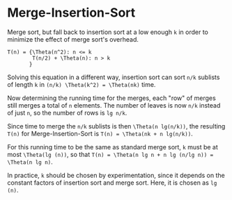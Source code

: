 Merge-Insertion-Sort
====================

Merge sort, but fall back to insertion sort at a low enough `k` in order to minimize the effect of merge sort's overhead.

```
T(n) = {\Theta(n^2): n <= k
        T(n/2) + \Theta(n): n > k
       }
```

Solving this equation in a different way, insertion sort can sort `n/k` sublists of length `k` in `(n/k) \Theta(k^2) = \Theta(nk)` time.

Now determining the running time for the merges, each "row" of merges still merges a total of `n` elements. The number of leaves is now `n/k` instead of just `n`, so the number of rows is `lg n/k`.

Since time to merge the `n/k` sublists is then `\Theta(n lg(n/k))`, the resulting `T(n)` for Merge-Insertion-Sort is `T(n) = \Theta(nk + n lg(n/k))`.

For this running time to be the same as standard merge sort, `k` must be at most `\Theta(lg (n))`, so that `T(n) = \Theta(n lg n + n lg (n/lg n)) = \Theta(n lg n)`.

In practice, `k` should be chosen by experimentation, since it depends on the constant factors of insertion sort and merge sort. Here, it is chosen as `lg (n)`.

